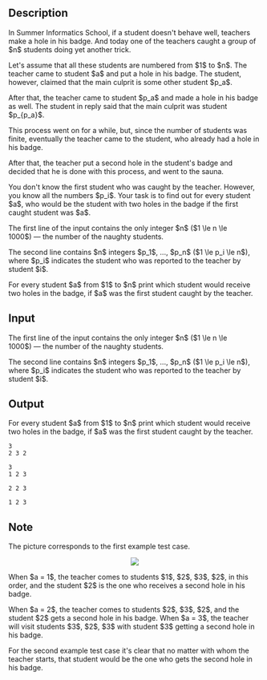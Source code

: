 ## Description

<div><p>In Summer Informatics School, if a student doesn't behave well, teachers make a hole in his badge. And today one of the teachers caught a group of $n$ students doing yet another trick. </p><p>Let's assume that all these students are numbered from $1$ to $n$. The teacher came to student $a$ and put a hole in his badge. The student, however, claimed that the main culprit is some other student $p_a$.</p><p>After that, the teacher came to student $p_a$ and made a hole in his badge as well. The student in reply said that the main culprit was student $p_{p_a}$.</p><p>This process went on for a while, but, since the number of students was finite, eventually the teacher came to the student, who already had a hole in his badge.</p><p>After that, the teacher put a second hole in the student's badge and decided that he is done with this process, and went to the sauna.</p><p>You don't know the first student who was caught by the teacher. However, you know all the numbers $p_i$. Your task is to find out for every student $a$, who would be the student with two holes in the badge if the first caught student was $a$.</p></div><div class="input-specification"><p>The first line of the input contains the only integer $n$ ($1 \le n \le 1000$)&nbsp;— the number of the naughty students.</p><p>The second line contains $n$ integers $p_1$, ..., $p_n$ ($1 \le p_i \le n$), where $p_i$ indicates the student who was reported to the teacher by student $i$.</p></div><div class="output-specification"><p>For every student $a$ from $1$ to $n$ print which student would receive two holes in the badge, if $a$ was the first student caught by the teacher.</p></div>

## Input

<p>The first line of the input contains the only integer $n$ ($1 \le n \le 1000$)&nbsp;— the number of the naughty students.</p><p>The second line contains $n$ integers $p_1$, ..., $p_n$ ($1 \le p_i \le n$), where $p_i$ indicates the student who was reported to the teacher by student $i$.</p>

## Output

<p>For every student $a$ from $1$ to $n$ print which student would receive two holes in the badge, if $a$ was the first student caught by the teacher.</p>





```input1
3
2 3 2

```




```input2
3
1 2 3

```




```output1
2 2 3 

```




```output2
1 2 3 

```



## Note

<p>The picture corresponds to the first example test case.</p><center> <img class="tex-graphics" src="file://4YsocV28.png" style="max-width: 100.0%;max-height: 100.0%;"> </center><p>When $a = 1$, the teacher comes to students $1$, $2$, $3$, $2$, in this order, and the student $2$ is the one who receives a second hole in his badge.</p><p>When $a = 2$, the teacher comes to students $2$, $3$, $2$, and the student $2$ gets a second hole in his badge. When $a = 3$, the teacher will visit students $3$, $2$, $3$ with student $3$ getting a second hole in his badge.</p><p>For the second example test case it's clear that no matter with whom the teacher starts, that student would be the one who gets the second hole in his badge.</p>
